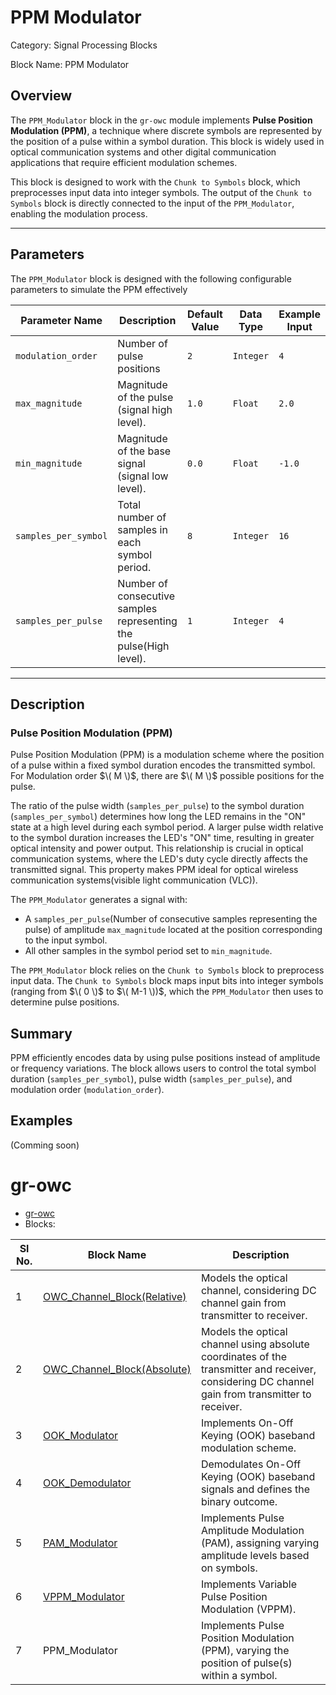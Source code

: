 # PPM Modulator
Category: Signal Processing Blocks

Block Name: PPM Modulator

## Overview
The `PPM_Modulator` block in the `gr-owc` module implements **Pulse Position Modulation (PPM)**, a technique where discrete symbols are represented by the position of a pulse within a symbol duration. This block is widely used in optical communication systems and other digital communication applications that require efficient modulation schemes.

This block is designed to work with the `Chunk to Symbols` block, which preprocesses input data into integer symbols. The output of the `Chunk to Symbols` block is directly connected to the input of the `PPM_Modulator`, enabling the modulation process.

---

## Parameters

The `PPM_Modulator` block is designed with the following configurable parameters to simulate the PPM effectively

| Parameter Name         | Description                                                                 | Default Value | Data Type       | Example Input |
|------------------------|-----------------------------------------------------------------------------|---------------|-----------------|---------------|
| `modulation_order`     | Number of pulse positions       | `2`           | `Integer`       | `4`           |
| `max_magnitude`        | Magnitude of the pulse (signal high level).                                | `1.0`         | `Float`         | `2.0`         |
| `min_magnitude`        | Magnitude of the base signal (signal low level).                           | `0.0`         | `Float`         | `-1.0`        |
| `samples_per_symbol`   | Total number of samples in each symbol period.                             | `8`           | `Integer`       | `16`          |
| `samples_per_pulse`    | Number of consecutive samples representing the pulse(High level).                      | `1`           | `Integer`       | `4`           |

---

## Description

### Pulse Position Modulation (PPM)
Pulse Position Modulation (PPM) is a modulation scheme where the position of a pulse within a fixed symbol duration encodes the transmitted symbol. For Modulation order $\( M \)$, there are $\( M \)$ possible positions for the pulse.

The ratio of the pulse width (`samples_per_pulse`) to the symbol duration (`samples_per_symbol`) determines how long the LED remains in the "ON" state at a high level during each symbol period. A larger pulse width relative to the symbol duration increases the LED's "ON" time, resulting in greater optical intensity and power output. This relationship is crucial in optical communication systems, where the LED's duty cycle directly affects the transmitted signal. This property makes PPM ideal for optical wireless communication systems(visible light communication (VLC)).

The `PPM_Modulator` generates a signal with:
- A `samples_per_pulse`(Number of consecutive samples representing the pulse) of amplitude `max_magnitude` located at the position corresponding to the input symbol.
- All other samples in the symbol period set to `min_magnitude`.

The `PPM_Modulator` block relies on the `Chunk to Symbols` block to preprocess input data. The `Chunk to Symbols` block maps input bits into integer symbols (ranging from $\( 0 \)$ to $\( M-1 \))$, which the `PPM_Modulator` then uses to determine pulse positions.

## Summary

PPM efficiently encodes data by using pulse positions instead of amplitude or frequency variations. The block allows users to control the total symbol duration (`samples_per_symbol`), pulse width (`samples_per_pulse`), and modulation order (`modulation_order`).

## Examples
(Comming soon)

# gr-owc
* [gr-owc](https://github.com/UCaNLabUMB/gr-owc/tree/main)
*  Blocks:
  
| Sl No. | Block Name                    | Description                                                                                               |
|--------|--------------------------------|-----------------------------------------------------------------------------------------------------------|
| 1      | [OWC_Channel_Block(Relative)](https://github.com/UCaNLabUMB/gr-owc/blob/main/docs/gr-owc%3A%20Documentation/Blocks/OWC_Channel_Model(Relative).md)    | Models the optical channel, considering DC channel gain from transmitter to receiver.                     |
| 2      | [OWC_Channel_Block(Absolute)](https://github.com/UCaNLabUMB/gr-owc/blob/main/docs/gr-owc%3A%20Documentation/Blocks/OWC_Channel_Block(Absolute).md)    | Models the optical channel using absolute coordinates of the transmitter and receiver, considering DC channel gain from transmitter to receiver. |
| 3      | [OOK_Modulator](https://github.com/UCaNLabUMB/gr-owc/blob/main/docs/gr-owc%3A%20Documentation/Blocks/OOK_Modulator.md)                  | Implements On-Off Keying (OOK) baseband modulation scheme.                                                |
| 4      | [OOK_Demodulator](https://github.com/UCaNLabUMB/gr-owc/blob/main/docs/gr-owc%3A%20Documentation/Blocks/OOK_Demodulator.md)                | Demodulates On-Off Keying (OOK) baseband signals and defines the binary outcome.                          |
| 5      | [PAM_Modulator](https://github.com/UCaNLabUMB/gr-owc/blob/main/docs/gr-owc%3A%20Documentation/Blocks/PAM_Modulator.md)                | Implements Pulse Amplitude Modulation (PAM), assigning varying amplitude levels based on symbols.           |
| 6      | [VPPM_Modulator](https://github.com/UCaNLabUMB/gr-owc/blob/main/docs/gr-owc%3A%20Documentation/Blocks/VPPM_Modulator.md)                | Implements Variable Pulse Position Modulation (VPPM).                          |
| 7      | PPM_Modulator             | Implements Pulse Position Modulation (PPM), varying the position of pulse(s) within a symbol.                          |
